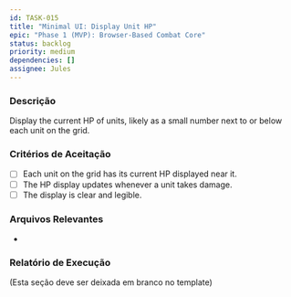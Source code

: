 ```yaml
---
id: TASK-015
title: "Minimal UI: Display Unit HP"
epic: "Phase 1 (MVP): Browser-Based Combat Core"
status: backlog
priority: medium
dependencies: []
assignee: Jules
---
```


### Descrição

Display the current HP of units, likely as a small number next to or below each unit on the grid.

### Critérios de Aceitação

- [ ] Each unit on the grid has its current HP displayed near it.
- [ ] The HP display updates whenever a unit takes damage.
- [ ] The display is clear and legible.

### Arquivos Relevantes

*

### Relatório de Execução

(Esta seção deve ser deixada em branco no template)
